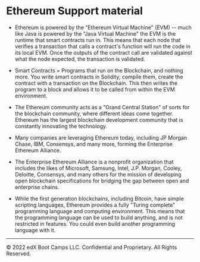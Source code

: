 # Ethereum Support material

* Ethereum is powered by the "Ethereum Virtual Machine" (EVM) -- much like Java is powered by the "Java Virtual Machine" the EVM is the runtime that smart contracts run in. This means that each node that verifies a transaction that calls a contract's function will run the code in its local EVM. Once the outputs of the contract call are validated against what the node expected, the transaction is validated.

* Smart Contracts = Programs that run on the Blockchain, and nothing more. You write smart contracts in Solidity, compile them, create the contract with a transaction on the Blockchain. This then writes the program to a block and allows it to be called from within the EVM environment.

* The Ethereum community acts as a "Grand Central Station" of sorts for the blockchain community, where different ideas come together. Ethereum has the largest blockchain development community that is constantly innovating the technology.

* Many companies are leveraging Ethereum today, including JP Morgan Chase, IBM, Consensys, and many more, forming the Enterprise Ethereum Alliance.

* The Enterprise Ethereum Alliance is a nonprofit organization that includes the likes of Microsoft, Samsung, Intel, J.P. Morgan, Cooley, Deloitte, Consensys, and many others for the mission of developing open blockchain specifications for bridging the gap between open and enterprise chains.

* While the first generation blockchains, including Bitcoin, have simple scripting languages, Ethereum provides a fully "Turing complete" programming language and computing environment. This means that the programming language can be used to build anything, and is not restricted in features. You could even build another programming language with it.

---
© 2022 edX Boot Camps LLC. Confidential and Proprietary. All Rights Reserved.
